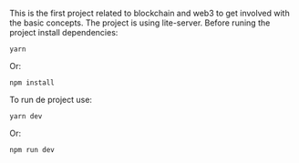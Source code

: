 This is the first project related to blockchain and web3 to get involved with the basic concepts.
The project is using lite-server.
Before runing the project install dependencies:
```
yarn
```
Or:
```
npm install
```
To run de project use:
```
yarn dev
```
Or:
```
npm run dev
```
